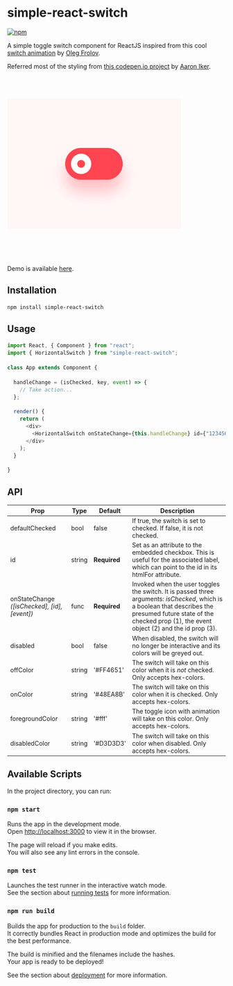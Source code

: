 # simple-react-switch

[![npm](https://img.shields.io/npm/v/simple-react-switch.svg)](https://www.npmjs.com/package/simple-react-switch)

A simple toggle switch component for ReactJS inspired from this cool [switch animation](https://dribbble.com/shots/5429846-Switcher-XLIV) by [Oleg Frolov](https://dribbble.com/Volorf).

Referred most of the styling from [this codepen.io project](https://codepen.io/aaroniker/pen/oaQdQZ) by [Aaron Iker](https://codepen.io/aaroniker/).

<img src="/art/preview.gif" alt="sample" title="sample" width="400" height="300" align="center" vspace="52" />

<br />
<br />

Demo is available <a href="https://kokilaw.github.io/simple-react-switch/" target="_blank">here</a>.

## Installation

```bash
npm install simple-react-switch
```

## Usage

```javascript
import React, { Component } from "react";
import { HorizontalSwitch } from "simple-react-switch";

class App extends Component {

  handleChange = (isChecked, key, event) => {
    // Take action...
  };

  render() {
    return (
      <div>
        <HorizontalSwitch onStateChange={this.handleChange} id={"123456"} />
      </div>
    );
  }
  
}

```

## API

| Prop                                  | Type              | Default                                                                                  | Description                                                                                                                                                                                                               |
| ------------------------------------- | ----------------- | ---------------------------------------------------------------------------------------- | ------------------------------------------------------------------------------------------------------------------------------------------------------------------------------------------------------------------------- |
| defaultChecked                        | bool              | false                                                                                    | If true, the switch is set to checked. If false, it is not checked.                                                                                                                                                       |
| id                                    | string            | **Required**                                                                               | Set as an attribute to the embedded checkbox. This is useful for the associated label, which can point to the id in its htmlFor attribute.                                                                                |
| onStateChange _([isChecked], [id], [event])_ | func              | **Required**                                                                      | Invoked when the user toggles the switch. It is passed three arguments: _isChecked_, which is a boolean that describes the presumed future state of the checked prop (1), the event object (2) and the id prop (3). |
| disabled                              | bool              | false                                                                                    | When disabled, the switch will no longer be interactive and its colors will be greyed out.                                                                                                                                |
| offColor                              | string            | '#FF4651'                                                                                   | The switch will take on this color when it is _not_ checked. Only accepts hex-colors.                                                                                                                                     |
| onColor                               | string            | '#48EA8B'                                                                                   | The switch will take on this color when it is checked. Only accepts hex-colors.                                                                                                                                           |
| foregroundColor                               | string            | '#fff'                                                                                   | The toggle icon with animation will take on this color. Only accepts hex-colors.                                                                                                                                           |
| disabledColor                               | string            | '#D3D3D3'                                                                                   | The switch will take on this color when disabled. Only accepts hex-colors.                                                                                                                                           |


## Available Scripts

In the project directory, you can run:

### `npm start`

Runs the app in the development mode.<br>
Open [http://localhost:3000](http://localhost:3000) to view it in the browser.

The page will reload if you make edits.<br>
You will also see any lint errors in the console.

### `npm test`

Launches the test runner in the interactive watch mode.<br>
See the section about [running tests](https://facebook.github.io/create-react-app/docs/running-tests) for more information.

### `npm run build`

Builds the app for production to the `build` folder.<br>
It correctly bundles React in production mode and optimizes the build for the best performance.

The build is minified and the filenames include the hashes.<br>
Your app is ready to be deployed!

See the section about [deployment](https://facebook.github.io/create-react-app/docs/deployment) for more information.
